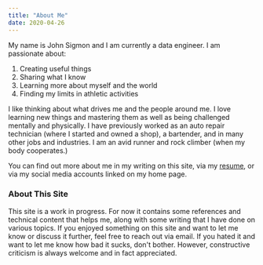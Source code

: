 ```yaml
---
title: "About Me"
date: 2020-04-26
---
```


My name is John Sigmon and I am currently a data engineer. I am passionate about:

1. Creating useful things
2. Sharing what I know
3. Learning more about myself and the world
4. Finding my limits in athletic activities

I like thinking about what drives me and the people around me. I love learning new things and mastering them as well as being challenged mentally and physically. I have previously worked as an auto repair technician (where I started and owned a shop), a bartender, and in many other jobs and industries. I am an avid runner and rock climber (when my body cooperates.)

You can find out more about me in my writing on this site, via my [resume](https://docs.google.com/document/d/1L_fsqtKILiTvK6PihnKdySmwBEJ3eiNjRKEItrcaz_Q/edit?usp=sharing), or via my social media accounts linked on my home page. 

### About This Site

This site is a work in progress. For now it contains some references and technical content that helps me, along with some writing that I have done on various topics. If you enjoyed something on this site and want to let me know or discuss it further, feel free to reach out via email. If you hated it and want to let me know how bad it sucks, don't bother. However, constructive criticism is always welcome and in fact appreciated.


